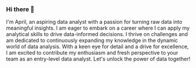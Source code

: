 ### Hi there 👋

<!--
**plengxvi/plengxvi** is a ✨ _special_ ✨ repository because its `README.md` (this file) appears on your GitHub profile.

Here are some ideas to get you started:

- 🔭 I’m currently working on ...
- 🌱 I’m currently learning ...
- 👯 I’m looking to collaborate on ...
- 🤔 I’m looking for help with ...
- 💬 Ask me about ...
- 📫 How to reach me: ...
- 😄 Pronouns: ...
- ⚡ Fun fact: ...
-->

I'm April, an aspiring data analyst with a passion for turning raw data into meaningful insights. I am eager to embark on a career where I can apply my analytical skills to drive data-informed decisions. I thrive on challenges and am dedicated to continuously expanding my knowledge in the dynamic world of data analysis. With a keen eye for detail and a drive for excellence, I am excited to contribute my enthusiasm and fresh perspective to your team as an entry-level data analyst. Let's unlock the power of data together!
